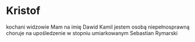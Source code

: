 # Kristof
kochani widzowie Mam na imię Dawid Kamil jestem osobą niepełnosprawną choruje na upośledzenie w stopniu umiarkowanym
Sebastian Rymarski
